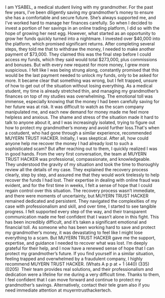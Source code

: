 I am YSABEL, a medical student living with my grandmother. For the past few years, I’ve been diligently saving my grandmother’s money to ensure she has a comfortable and secure future. She’s always supported me, and I’ve worked hard to manage her finances carefully. So when I decided to invest a portion of her savings in an online trading platform, I did so with the hope of growing her nest egg. However, what started as an opportunity to grow her funds quickly turned into a nightmare. I invested over $40,000 into the platform, which promised significant returns. After completing several steps, they told me that to withdraw the money, I needed to make another payment of $73,000. They claimed this was the final step before I could access my funds, which they said would total $273,000, plus commissions and bonuses. But with every new request for more money, I grew more suspicious. I felt like I was being strung along, constantly promised that this would be the last payment needed to unlock my funds, only to be asked for more. It became clear that something was wrong, but I felt trapped, unsure of how to get out of the situation without losing everything. As a medical student, my time is already stretched thin, and managing my grandmother’s finances on top of my studies was overwhelming. The emotional toll was immense, especially knowing that the money I had been carefully saving for her future was at risk. It was difficult to watch as the scam company manipulated me, and each new demand for money made me feel more helpless and anxious. The shame and stress of the situation made it hard to talk to anyone about it, and I was increasingly isolated, trying to figure out how to protect my grandmother’s money and avoid further loss.That's when a costudent, who had gone through a similar experience, recommended MUYERN TRUST HACKER. Initially, I was skeptical. After all, how could anyone help me recover the money I had already lost to such a sophisticated scam? But after reaching out to them, I quickly realized I was in good hands. From the very first conversation, the team at MUYERN TRUST HACKER was professional, compassionate, and knowledgeable. They understood the gravity of my situation and took the time to thoroughly review all the details of my case. They explained the recovery process clearly, step by step, and assured me that they would work tirelessly to help recover the funds I had lost. Their expertise in dealing with online fraud was evident, and for the first time in weeks, I felt a sense of hope that I could regain control over this situation. The recovery process wasn’t immediate, and there were moments of uncertainty, but MUYERN TRUST HACKER remained dedicated and persistent. They navigated the complexities of my case with professionalism and skill, and over time, I started to see tangible progress. I felt supported every step of the way, and their transparent communication made me feel confident that I wasn’t alone in this fight. This has been incredibly difficult, and it’s taken a significant emotional and financial toll. As someone who has been working hard to save and protect my grandmother’s money, it was devastating to feel like I might lose everything to a scam. But MUYERN TRUST HACKER gave me the support, expertise, and guidance I needed to recover what was lost. I’m deeply grateful for their help, and I now have a renewed sense of hope that I can protect my grandmother’s future. If you find yourself in a similar situation, feeling trapped and overwhelmed by a fraudulent company, I highly recommend MUYERN TRUST HACKER. (Whats A p p at + 1 (440) (335) (0205)  Their team provides real solutions, and their professionalism and dedication were a lifeline for me during a very difficult time. Thanks to them, I feel confident that I can move forward and continue to protect my grandmother’s savings. Alternatively, contact their tele gram also if you need immediate attention at muyerntrusthackertech.
